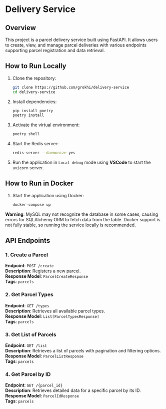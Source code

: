 # Delivery Service

## Overview

This project is a parcel delivery service built using FastAPI. It allows users to create, view, and manage parcel deliveries with various endpoints supporting parcel registration and data retrieval.

## How to Run Locally

1. Clone the repository:

   ```bash
   git clone https://github.com/grokhi/delivery-service
   cd delivery-service
   ```

2. Install dependencies:

   ```bash
   pip install poetry
   poetry install
   ```

3. Activate the virtual environment:

   ```bash
   poetry shell
   ```

4. Start the Redis server:

   ```bash
   redis-server --daemonize yes
   ```

5. Run the application in `Local debug` mode using **VSCode** to start the `uvicorn` server.

## How to Run in Docker

1. Start the application using Docker:

   ```bash
   docker-compose up
   ```

**Warning**: MySQL may not recognize the database in some cases, causing errors for SQLAlchemy ORM to fetch data from the table. Docker support is not fully stable, so running the service locally is recommended.

## API Endpoints

### 1. Create a Parcel

**Endpoint**: `POST /create`  
**Description**: Registers a new parcel.  
**Response Model**: `ParcelCreateResponse`  
**Tags**: `parcels`

### 2. Get Parcel Types

**Endpoint**: `GET /types`  
**Description**: Retrieves all available parcel types.  
**Response Model**: `List[ParcelTypesResponse]`  
**Tags**: `parcels`

### 3. Get List of Parcels

**Endpoint**: `GET /list`  
**Description**: Retrieves a list of parcels with pagination and filtering options.  
**Response Model**: `ParcelListResponse`  
**Tags**: `parcels`

### 4. Get Parcel by ID

**Endpoint**: `GET /{parcel_id}`  
**Description**: Retrieves detailed data for a specific parcel by its ID.  
**Response Model**: `ParcelIdResponse`  
**Tags**: `parcels`

